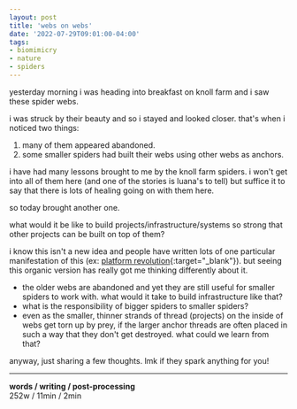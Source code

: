 ```yaml
---
layout: post
title: 'webs on webs'
date: '2022-07-29T09:01:00-04:00'
tags:
- biomimicry
- nature
- spiders
--- 
```




yesterday morning i was heading into breakfast on knoll farm and i saw these spider webs. 

<blockquote class="imgur-embed-pub" lang="en" data-id="a/C6yR1MJ" data-context="false" ><a href="//imgur.com/a/C6yR1MJ"></a></blockquote><script async src="//s.imgur.com/min/embed.js" charset="utf-8"></script>

i was struck by their beauty and so i stayed and looked closer. that's when i noticed two things: 

1. many of them appeared abandoned. 
2. some smaller spiders had built their webs using other webs as anchors. 

i have had many lessons brought to me by the knoll farm spiders. i won't get into all of them here (and one of the stories is luana's to tell) but suffice it to say that there is lots of healing going on with them here. 

so today brought another one. 

what would it be like to build projects/infrastructure/systems so strong that other projects can be built on top of them? 

i know this isn't a new idea and people have written lots of one particular manifestation of this (ex: [platform revolution](https://www.goodreads.com/en/book/show/25622861){:target="_blank"}). but seeing this organic version has really got me thinking differently about it. 

* the older webs are abandoned and yet they are still useful for smaller spiders to work with. what would it take to build infrastructure like that? 
* what is the responsibility of bigger spiders to smaller spiders?
* even as the smaller, thinner strands of thread (projects) on the inside of webs get torn up by prey, if the larger anchor threads are often placed in such a way that they don't get destroyed. what could we learn from that? 

anyway, just sharing a few thoughts. lmk if they spark anything for you!


---


<!-- hyperlink bank -->


<!-- &#042; = asterisk -->
<!-- &#039; = single quote '-->

**words / writing / post-processing**  
252w / 11min / 2min